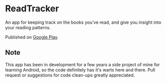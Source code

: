 # ReadTracker

An app for keeping track on the books you've read, and give you insight into your reading patterns.

Published on [Google Play](https://play.google.com/store/apps/details?id=com.readtracker).

## Note

This app has been in development for a few years a side project of mine for learning Android, so the code definitely has it's warts here and there. Pull request or suggestions for code clean-ups greatly appreciated.